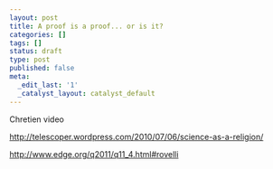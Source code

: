 ```yaml
---
layout: post
title: A proof is a proof... or is it?
categories: []
tags: []
status: draft
type: post
published: false
meta:
  _edit_last: '1'
  _catalyst_layout: catalyst_default
---
```

Chretien video

http://telescoper.wordpress.com/2010/07/06/science-as-a-religion/

http://www.edge.org/q2011/q11_4.html#rovelli
